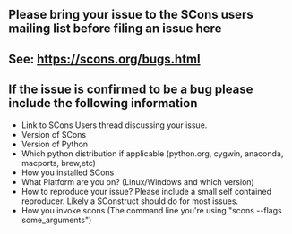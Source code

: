 ## Please bring your issue to the SCons users mailing list before filing an issue here
## See: https://scons.org/bugs.html

## If the issue is confirmed to be a bug please include the following information

* Link to SCons Users thread discussing your issue.
* Version of SCons
* Version of Python
* Which python distribution if applicable (python.org, cygwin, anaconda, macports, brew,etc)
* How you installed SCons
* What Platform are you on? (Linux/Windows and which version)
* How to reproduce your issue?  Please include a small self contained reproducer. Likely a SConstruct should do for most issues.
* How you invoke scons (The command line you're using "scons --flags some_arguments")
